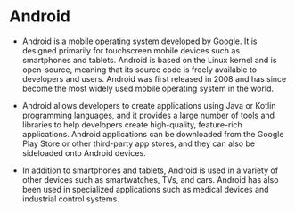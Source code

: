 # Android
- Android is a mobile operating system developed by Google. It is designed primarily for touchscreen mobile devices such as smartphones and tablets. Android is based on the Linux kernel and is open-source, meaning that its source code is freely available to developers and users. Android was first released in 2008 and has since become the most widely used mobile operating system in the world.

- Android allows developers to create applications using Java or Kotlin programming languages, and it provides a large number of tools and libraries to help developers create high-quality, feature-rich applications. Android applications can be downloaded from the Google Play Store or other third-party app stores, and they can also be sideloaded onto Android devices.

- In addition to smartphones and tablets, Android is used in a variety of other devices such as smartwatches, TVs, and cars. Android has also been used in specialized applications such as medical devices and industrial control systems.